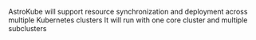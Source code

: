 AstroKube will support resource synchronization and deployment across multiple Kubernetes clusters
It will run with one core cluster and multiple subclusters
